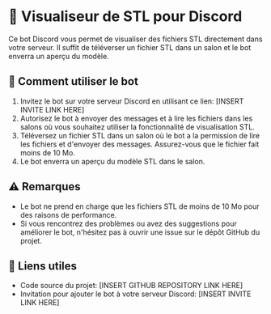# 🚀 Visualiseur de STL pour Discord

Ce bot Discord vous permet de visualiser des fichiers STL directement dans votre serveur. Il suffit de téléverser un fichier STL dans un salon et le bot enverra un aperçu du modèle.

## 🔧 Comment utiliser le bot

1. Invitez le bot sur votre serveur Discord en utilisant ce lien: [INSERT INVITE LINK HERE]
2. Autorisez le bot à envoyer des messages et à lire les fichiers dans les salons où vous souhaitez utiliser la fonctionnalité de visualisation STL.
3. Téléversez un fichier STL dans un salon où le bot a la permission de lire les fichiers et d'envoyer des messages. Assurez-vous que le fichier fait moins de 10 Mo.
4. Le bot enverra un aperçu du modèle STL dans le salon.

## ⚠️ Remarques

- Le bot ne prend en charge que les fichiers STL de moins de 10 Mo pour des raisons de performance.
- Si vous rencontrez des problèmes ou avez des suggestions pour améliorer le bot, n'hésitez pas à ouvrir une issue sur le dépôt GitHub du projet.

## 🔗 Liens utiles

- Code source du projet: [INSERT GITHUB REPOSITORY LINK HERE]
- Invitation pour ajouter le bot à votre serveur Discord: [INSERT INVITE LINK HERE]
